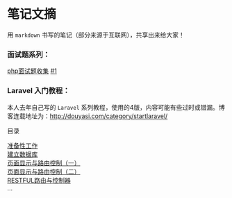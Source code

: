 笔记文摘
=======

用 `markdown` 书写的笔记（部分来源于互联网），共享出来给大家！


### 面试题系列：

[php面试题收集](php/interview.md) [#1](https://github.com/ycrao/mynotes/issues/1)


### Laravel 入门教程：  

本人去年自己写的 `Laravel` 系列教程，使用的4版，内容可能有些过时或错漏。博客连载地址为：http://douyasi.com/category/startlaravel/  

目录

[准备性工作](laravel_cms/01.md)  
[建立数据库](laravel_cms/02.md)  
[页面显示与路由控制（一）](laravel_cms/03.md)  
[页面显示与路由控制（二）](laravel_cms/04.md)  
[RESTFUL路由与控制器](laravel_cms/05.md)  
...


